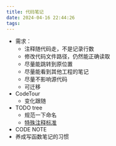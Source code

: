 ```yaml
---
title: 代码笔记
date: 2024-04-16 22:44:26
tags: 
---
```


- 需求：
    - 注释随代码走，不是记录行数
    - 修改代码文件路径，仍然能正确读取
    - 尽量能跳转到原位置
    - 尽量能看到其他工程的笔记
    - 尽量不影响源代码
    - 可迁移
- CodeTour
    - 变化跟随
- TODO tree
    - 规范一下命名
    - [特殊注释标准](../工具使用/编译环境/特殊注释标准.md)
- CODE NOTE
- 养成写函数笔记的习惯
